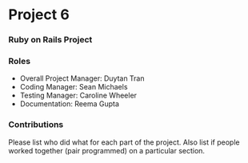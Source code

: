 # Project 6
### Ruby on Rails Project

### Roles
* Overall Project Manager: Duytan Tran
* Coding Manager: Sean Michaels
* Testing Manager: Caroline Wheeler
* Documentation: Reema Gupta

### Contributions
Please list who did what for each part of the project.
Also list if people worked together (pair programmed) on a particular section.
